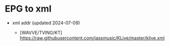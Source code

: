 # EPG to xml

* xml addr (updated 2024-07-09)

  - [WAVVE/TVING/KT]
    https://raw.githubusercontent.com/jassmusic/KLive/master/klive.xml

